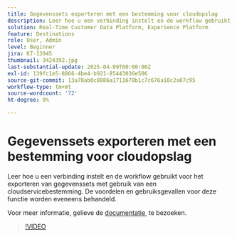 ```yaml
---
title: Gegevenssets exporteren met een bestemming voor cloudopslag
description: Leer hoe u een verbinding instelt en de workflow gebruikt voor het exporteren van gegevenssets met gebruik van een cloudservicebestemming.
solution: Real-Time Customer Data Platform, Experience Platform
feature: Destinations
role: User, Admin
level: Beginner
jira: KT-13945
thumbnail: 3424392.jpg
last-substantial-update: 2025-04-09T00:00:00Z
exl-id: 139fc1e5-8866-4be4-b921-85443036e506
source-git-commit: 13a78ab0c8886a1711678b1c7c676a18c2a07c95
workflow-type: tm+mt
source-wordcount: '72'
ht-degree: 0%

---
```


# Gegevenssets exporteren met een bestemming voor cloudopslag

Leer hoe u een verbinding instelt en de workflow gebruikt voor het exporteren van gegevenssets met gebruik van een cloudservicebestemming. De voordelen en gebruiksgevallen voor deze functie worden eveneens behandeld.

Voor meer informatie, gelieve de [&#x200B; documentatie &#x200B;](https://experienceleague.adobe.com/nl/docs/experience-platform/destinations/ui/activate/export-datasets) te bezoeken.

>[!VIDEO](https://video.tv.adobe.com/v/3448824/?learn=on&enablevpops&captions=dut)
